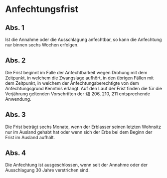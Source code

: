 # Anfechtungsfrist



## Abs. 1

 Ist die Annahme oder die Ausschlagung anfechtbar, so kann die Anfechtung nur binnen sechs Wochen erfolgen.

## Abs. 2

 Die Frist beginnt im Falle der Anfechtbarkeit wegen Drohung mit dem Zeitpunkt, in welchem die Zwangslage aufhört, in den übrigen Fällen mit dem Zeitpunkt, in welchem der Anfechtungsberechtigte von dem Anfechtungsgrund Kenntnis erlangt. Auf den Lauf der Frist finden die für die Verjährung geltenden Vorschriften der §§ 206, 210, 211 entsprechende Anwendung.

## Abs. 3

 Die Frist beträgt sechs Monate, wenn der Erblasser seinen letzten Wohnsitz nur im Ausland gehabt hat oder wenn sich der Erbe bei dem Beginn der Frist im Ausland aufhält.

## Abs. 4

 Die Anfechtung ist ausgeschlossen, wenn seit der Annahme oder der Ausschlagung 30 Jahre verstrichen sind. 

